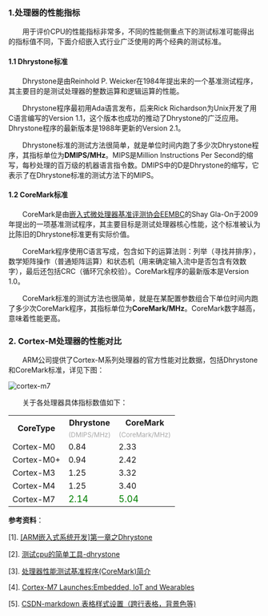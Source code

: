 ### 1.处理器的性能指标

　　用于评价CPU的性能指标非常多，不同的性能侧重点下的测试标准可能得出的指标值不同，下面介绍嵌入式行业广泛使用的两个经典的测试标准。

#### 1.1 Dhrystone标准

　　Dhrystone是由Reinhold P. Weicker在1984年提出来的一个基准测试程序，其主要目的是测试处理器的整数运算和逻辑运算的性能。

　　Dhrystone程序最初用Ada语言发布，后来Rick Richardson为Unix开发了用C语言编写的Version 1.1，这个版本也成功的推动了Dhrystone的广泛应用。Dhrystone程序的最新版本是1988年更新的Version 2.1。

　　Dhrystone标准的测试方法很简单，就是单位时间内跑了多少次Dhrystone程序，其指标单位为**DMIPS/MHz**。MIPS是Million Instructions Per Second的缩写，每秒处理的百万级的机器语言指令数。DMIPS中的D是Dhrystone的缩写，它表示了在Dhrystone标准的测试方法下的MIPS。


#### 1.2 CoreMark标准

　　CoreMark是由[嵌入式微处理器基准评测协会EEMBC](http://www.eembc.org/)的Shay Gla-On于2009年提出的一项基准测试程序，其主要目标是测试处理器核心性能，这个标准被认为比陈旧的Dhrystone标准更有实际价值。

　　CoreMark程序使用C语言写成，包含如下的运算法则：列举（寻找并排序），数学矩阵操作（普通矩阵运算）和状态机（用来确定输入流中是否包含有效数字），最后还包括CRC（循环冗余校验）。CoreMark程序的最新版本是Version 1.0。

　　CoreMark标准的测试方法也很简单，就是在某配置参数组合下单位时间内跑了多少次CoreMark程序，其指标单位为**CoreMark/MHz**。CoreMark数字越高，意味着性能更高。
　
### 2. Cortex-M处理器的性能对比

　　ARM公司提供了Cortex-M系列处理器的官方性能对比数据，包括Dhrystone和CoreMark标准，详见下图：

![cortex-m7](http://odox9r8vg.bkt.clouddn.com/image/csdn_blog/Cortex-M-performance-graph2.jpg)

　　关于各处理器具体指标数值如下：

<table><tbody>
    <tr>
        <th rowspan="2">CoreType</th>
        <th>Dhrystone</th>
        <th>CoreMark</th>
    </tr>
    <tr>
        <td><font color="DarkGray" size=2>(DMIPS/MHz)</td>
        <td><font color="DarkGray" size=2>(CoreMark/MHz)</td>
    </tr>
    <tr>
        <td>Cortex-M0</td>
        <td>0.84</td>
        <td>2.33</td>
    </tr>
    <tr>
        <td>Cortex-M0+</td>
        <td>0.94</td>
        <td>2.42</td>
    </tr>
    <tr>
        <td>Cortex-M3</td>
        <td>1.25</td>
        <td>3.32</td>
    </tr>
    <tr>
        <td>Cortex-M4</td>
        <td>1.25</td>
        <td>3.40</td>
    </tr>
    <tr>
        <td>Cortex-M7</td>
        <td><font color="Green" size=4>2.14</td>
        <td><font color="Green" size=4>5.04</td>
    </tr>
</table> 

**参考资料**：

[1]. [[ARM嵌入式系统开发]第一章之Dhrystone](http://blog.csdn.net/masxcy/article/details/5357793)

[2]. [测试cpu的简单工具-dhrystone](http://blog.csdn.net/feixiaoxing/article/details/9005587)

[3]. [处理器性能测试基准程序(CoreMark)简介](http://www.360doc.com/content/13/0822/14/11948835_309094390.shtml)

[4]. [Cortex-M7 Launches:Embedded, IoT and Wearables](http://www.anandtech.com/show/8542/cortexm7-launches-embedded-iot-and-wearables/2)

[5]. [CSDN-markdown 表格样式设置（跨行表格，背景色等)](http://blog.csdn.net/thither_shore/article/details/52328313)